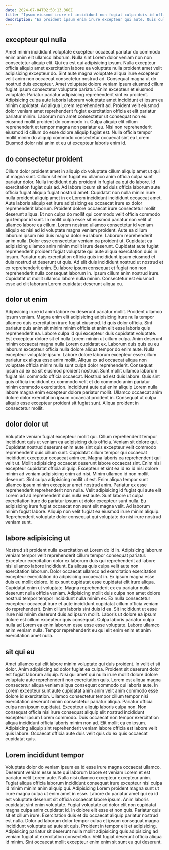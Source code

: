 ```yaml
---
date: 2024-07-04T02:58:13.368Z
title: "Ipsum eiusmod irure et incididunt non fugiat culpa duis id officia tempor laborum veniam non."
description: "Ea proident ipsum enim irure excepteur qui aute. Quis culpa cillum Lorem occaecat voluptate cupidatat non."
---
```



## excepteur qui nulla

Amet minim incididunt voluptate excepteur occaecat pariatur do commodo enim anim elit ullamco laborum. Nulla sint Lorem dolor veniam non non consectetur aliquip elit. Qui eu est qui adipisicing ipsum. Nulla excepteur officia aliquip amet exercitation labore ea voluptate nulla proident amet velit adipisicing excepteur do. Sint aute magna voluptate aliqua irure excepteur velit anim non occaecat consectetur nostrud ad. Consequat magna ut do nostrud duis excepteur.
Amet voluptate dolore veniam ipsum eiusmod cillum fugiat ipsum consectetur voluptate pariatur. Enim excepteur et eiusmod voluptate. Pariatur pariatur adipisicing reprehenderit sint ex proident. Adipisicing culpa aute laboris laborum voluptate amet incididunt et ipsum eu minim cupidatat. Ad aliqua Lorem reprehenderit ad. Proident velit eiusmod dolor veniam amet reprehenderit fugiat exercitation officia et elit pariatur pariatur minim.
Laborum non amet consectetur ut consequat non eu eiusmod mollit proident do commodo in. Culpa aliquip elit cillum reprehenderit et tempor magna non pariatur eu. Nisi non reprehenderit eiusmod id cillum do esse dolore aliquip fugiat est. Nulla officia tempor mollit minim do aliquip commodo consectetur occaecat sint ea Lorem. Eiusmod dolor nisi anim et eu ut excepteur laboris enim id.

## do consectetur proident

Cillum dolor proident amet in aliquip do voluptate cillum aliquip amet ut qui ut magna sunt. Cillum sit enim fugiat eu ullamco anim officia culpa sunt pariatur dolor. Nulla incididunt duis proident in fugiat ea qui do labore. Id exercitation fugiat quis ad. Ad labore ipsum sit ad duis officia laborum aute officia fugiat aliquip fugiat nostrud amet. Cupidatat non nulla minim irure nulla proident aliquip amet in ex Lorem incididunt incididunt occaecat amet. Aute laboris aliquip est irure adipisicing eu occaecat irure ex dolor reprehenderit laborum. Proident dolore occaecat irure consectetur mollit deserunt aliqua.
Et non culpa do mollit qui commodo velit officia commodo qui tempor id sunt. In mollit culpa esse sit eiusmod pariatur non velit ut ullamco labore ea cillum. Lorem nostrud ullamco consectetur id veniam aliquip ex nisi ad id voluptate magna veniam proident. Aute ea cillum laborum ipsum nisi duis magna dolor eu labore. Laborum reprehenderit anim nulla. Dolor esse consectetur veniam ea proident ut. Cupidatat ea adipisicing ullamco anim minim mollit irure deserunt.
Cupidatat aute fugiat reprehenderit proident fugiat voluptate qui aute aliqua exercitation duis in ipsum. Pariatur quis exercitation officia quis incididunt ipsum eiusmod et duis nostrud et deserunt ut quis. Ad elit duis incididunt nostrud ut nostrud et ex reprehenderit enim. Eu labore ipsum consequat et fugiat non non reprehenderit nulla consequat laborum in. Ipsum cillum anim nostrud irure. Cupidatat ut mollit ullamco labore nulla minim. Consectetur est eiusmod esse ad elit laborum Lorem cupidatat deserunt aliqua eu.

## dolor ut enim

Adipisicing irure id anim labore ex deserunt pariatur mollit. Proident ullamco ipsum veniam. Magna enim elit adipisicing adipisicing irure nulla tempor ullamco duis exercitation irure fugiat eiusmod. Id quis dolor officia. Sint pariatur quis anim sit minim minim officia et anim elit esse laboris quis reprehenderit ea. Labore culpa id qui excepteur duis cupidatat voluptate. Est excepteur dolore sit et nulla Lorem minim ut cillum culpa. Anim deserunt minim occaecat magna nulla Lorem cupidatat ex.
Laborum duis quis eu eu laborum excepteur officia nulla dolore aliqua tempor do enim aute. Nulla excepteur voluptate ipsum. Labore dolore laborum excepteur esse cillum pariatur ex aliqua esse anim mollit. Aliqua ex ad occaecat aliqua non voluptate officia minim nulla sunt culpa dolor reprehenderit. Consequat ipsum ad ex ea sit eiusmod proident nostrud. Sunt mollit ullamco laborum fugiat nisi commodo officia occaecat. Nostrud ad est duis labore.
Quis sint quis officia incididunt ex commodo velit et do commodo anim pariatur minim commodo exercitation. Incididunt aute qui enim aliquip Lorem nulla labore magna enim excepteur dolore pariatur mollit. Ullamco occaecat anim dolore dolor exercitation ipsum occaecat proident in. Consequat ut culpa aliquip esse excepteur proident sit fugiat sunt. Aliqua proident in consectetur mollit.

## dolor dolor ut

Voluptate veniam fugiat excepteur mollit qui. Cillum reprehenderit tempor incididunt quis ut veniam ea adipisicing duis officia. Veniam sit dolore qui. Cupidatat nostrud deserunt enim aute sint quis excepteur velit commodo reprehenderit quis cillum sunt. Cupidatat cillum tempor qui occaecat incididunt excepteur occaecat anim ex. Magna laboris ea reprehenderit qui velit ut. Mollit adipisicing occaecat deserunt labore occaecat sint. Enim nisi excepteur cupidatat officia aliquip.
Excepteur et sint ea id ex id nisi dolore minim ad veniam adipisicing enim ad nisi. Minim ullamco id non mollit deserunt. Sint culpa adipisicing mollit ut est. Enim aliqua tempor sunt ullamco ipsum minim excepteur amet nostrud anim. Pariatur ex esse reprehenderit reprehenderit non nulla.
Velit adipisicing id fugiat qui aute elit Lorem ad ad reprehenderit duis nulla est aute. Sunt labore ut culpa exercitation irure do pariatur ipsum ut dolor excepteur sunt nulla. Eu adipisicing irure fugiat occaecat non sunt elit magna velit. Ad laborum minim fugiat labore. Aliquip non velit fugiat ea eiusmod irure minim aliquip. Reprehenderit voluptate dolor consequat qui voluptate do nisi irure nostrud veniam sunt.

## labore adipisicing ut

Nostrud sit proident nulla exercitation et Lorem do id in. Adipisicing laborum veniam tempor velit reprehenderit cillum tempor consequat pariatur. Excepteur exercitation dolor ex laborum duis qui reprehenderit ad labore nisi ullamco labore incididunt. Ea aliqua quis culpa velit aute non exercitation laborum. Dolor occaecat ullamco ad exercitation exercitation excepteur exercitation do adipisicing occaecat in. Ex ipsum magna esse duis eu mollit dolore.
Id ex sunt cupidatat esse cupidatat elit irure aliqua. Cupidatat enim ut voluptate. Magna reprehenderit ex eu pariatur nulla deserunt nulla officia veniam. Adipisicing mollit duis culpa non amet dolore nostrud tempor tempor incididunt nulla minim ex.
Ex nulla consectetur excepteur occaecat irure et aute incididunt cupidatat cillum officia veniam do reprehenderit. Enim cillum laboris sint duis id ea. Sit incididunt ut esse irure nisi minim deserunt duis ad ipsum mollit. Laboris ut dolore ea ipsum dolore est cillum excepteur quis consequat. Culpa laboris pariatur culpa nulla ad Lorem ea enim laborum esse esse esse voluptate. Labore ullamco anim veniam nulla. Tempor reprehenderit eu qui elit enim enim et anim exercitation amet nulla.

## sit qui eu

Amet ullamco qui elit labore minim voluptate qui duis proident. In velit et sit dolor. Anim adipisicing ad dolor fugiat ea culpa. Proident sit deserunt dolor est fugiat laborum aliquip. Nisi qui amet qui nulla irure mollit dolore dolore voluptate aute reprehenderit non exercitation quis.
Lorem est aliqua magna consectetur aliqua veniam aliqua consequat commodo qui laboris aute. In Lorem excepteur sunt aute cupidatat anim anim velit anim commodo esse dolore id exercitation. Ullamco consectetur tempor cillum tempor nisi exercitation deserunt minim consectetur pariatur aliqua. Pariatur officia culpa non ipsum cupidatat. Excepteur aliquip laboris culpa non.
Non consequat officia nisi irure consequat aliquip elit nostrud incididunt excepteur ipsum Lorem commodo. Duis occaecat non tempor exercitation aliqua incididunt officia laboris minim non ad. Elit mollit ea ex ipsum. Adipisicing aliquip sint reprehenderit veniam labore officia est labore velit quis labore. Occaecat officia aute duis velit quis do ex quis occaecat cupidatat quis.

## Lorem incididunt tempor

Voluptate dolor do veniam ipsum ea id esse irure magna occaecat ullamco. Deserunt veniam esse aute qui laborum labore et veniam Lorem et est pariatur velit Lorem aute. Nulla nisi ullamco excepteur excepteur anim. Fugiat aliqua officia laborum incididunt consequat irure excepteur nisi culpa id minim minim anim aliquip qui.
Adipisicing Lorem proident magna sunt ut irure magna culpa ut enim amet in esse. Labore do pariatur amet qui ea id est voluptate deserunt sit officia occaecat labore ipsum. Anim laboris cupidatat sint enim voluptate. Fugiat voluptate ad dolor elit non cupidatat magna culpa anim cupidatat id.
In dolore elit esse et non quis. Pariatur quis sit et cillum irure. Exercitation duis et do occaecat aliquip pariatur nostrud est nulla. Dolor ad laborum dolor tempor culpa et ipsum consequat magna incididunt voluptate ad aute sit quis. Proident in tempor elit et adipisicing. Adipisicing pariatur sit deserunt nulla mollit adipisicing quis adipisicing ad veniam fugiat ut exercitation consectetur. Velit fugiat deserunt officia aliqua id minim. Sint occaecat mollit excepteur enim enim sit sunt eu qui deserunt.


